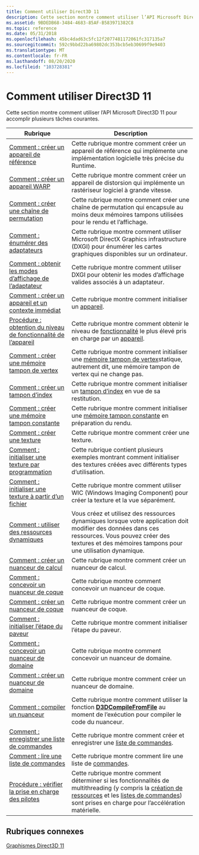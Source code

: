 ```yaml
---
title: Comment utiliser Direct3D 11
description: Cette section montre comment utiliser l’API Microsoft Direct3D 11 pour accomplir plusieurs tâches courantes.
ms.assetid: 9BDEDB68-3484-4683-85AF-B583971382C8
ms.topic: reference
ms.date: 05/31/2018
ms.openlocfilehash: 45bc4dad63c5fc12f2077481172061fc317135a7
ms.sourcegitcommit: 592c9bbd22ba69802dc353bcb5eb30699f9e9403
ms.translationtype: MT
ms.contentlocale: fr-FR
ms.lasthandoff: 08/20/2020
ms.locfileid: "103728381"
---
```

# <a name="how-to-use-direct3d-11"></a>Comment utiliser Direct3D 11

Cette section montre comment utiliser l’API Microsoft Direct3D 11 pour accomplir plusieurs tâches courantes.



| Rubrique                                                                                                                         | Description                                                                                                                                                                                                                                                                                |
|-------------------------------------------------------------------------------------------------------------------------------|--------------------------------------------------------------------------------------------------------------------------------------------------------------------------------------------------------------------------------------------------------------------------------------------|
| [Comment : créer un appareil de référence](overviews-direct3d-11-devices-create-ref.md)<br/>                                  | Cette rubrique montre comment créer un appareil de référence qui implémente une implémentation logicielle très précise du Runtime.<br/>                                                                                                                                                    |
| [Comment : créer un appareil WARP](overviews-direct3d-11-devices-create-warp.md)<br/>                                      | Cette rubrique montre comment créer un appareil de distorsion qui implémente un rastériseur logiciel à grande vitesse.<br/>                                                                                                                                                                                  |
| [Comment : créer une chaîne de permutation](overviews-direct3d-11-devices-create-swap-chain.md)<br/>                                 | Cette rubrique montre comment créer une chaîne de permutation qui encapsule au moins deux mémoires tampons utilisées pour le rendu et l’affichage. <br/>                                                                                                                                                      |
| [Comment : énumérer des adaptateurs](overviews-direct3d-11-devices-enum.md)<br/>                                               | Cette rubrique montre comment utiliser Microsoft DirectX Graphics infrastructure (DXGI) pour énumérer les cartes graphiques disponibles sur un ordinateur.<br/>                                                                                                                                        |
| [Comment : obtenir les modes d’affichage de l’adaptateur](overviews-direct3d-11-devices-get-adapter-info.md)<br/>                            | Cette rubrique montre comment utiliser DXGI pour obtenir les modes d’affichage valides associés à un adaptateur.<br/>                                                                                                                                                                                     |
| [Comment : créer un appareil et un contexte immédiat](overviews-direct3d-11-devices-initialize.md)<br/>                      | Cette rubrique montre comment initialiser un [appareil](overviews-direct3d-11-devices-intro.md).<br/>                                                                                                                                                                                        |
| [Procédure : obtention du niveau de fonctionnalité de l’appareil](overviews-direct3d-11-devices-downlevel-get.md)<br/>                            | Cette rubrique montre comment obtenir le niveau de [fonctionnalité](overviews-direct3d-11-devices-downlevel-intro.md) le plus élevé pris en charge par un [appareil](overviews-direct3d-11-devices-intro.md).<br/>                                                                                                   |
| [Comment : créer une mémoire tampon de vertex](overviews-direct3d-11-resources-buffers-vertex-how-to.md)<br/>                        | Cette rubrique montre comment initialiser une [mémoire tampon de vertex](overviews-direct3d-11-resources-buffers-intro.md)statique, autrement dit, une mémoire tampon de vertex qui ne change pas.<br/>                                                                                                                  |
| [Comment : créer un tampon d’index](overviews-direct3d-11-resources-buffers-index-how-to.md)<br/>                         | Cette rubrique montre comment initialiser un [tampon d’index](overviews-direct3d-11-resources-buffers-intro.md) en vue de sa restitution.<br/>                                                                                                                                           |
| [Comment : créer une mémoire tampon constante](overviews-direct3d-11-resources-buffers-constant-how-to.md)<br/>                    | Cette rubrique montre comment initialiser une [mémoire tampon constante](overviews-direct3d-11-resources-buffers-intro.md) en préparation du rendu.<br/>                                                                                                                                         |
| [Comment : créer une texture](overviews-direct3d-11-resources-textures-create.md)<br/>                                    | Cette rubrique montre comment créer une texture.<br/>                                                                                                                                                                                                                                       |
| [Comment : initialiser une texture par programmation](overviews-direct3d-11-resources-textures-how-to-fill-manually.md)<br/> | Cette rubrique contient plusieurs exemples montrant comment initialiser des textures créées avec différents types d’utilisation.<br/>                                                                                                                                                             |
| [Comment : initialiser une texture à partir d’un fichier](overviews-direct3d-11-resources-textures-how-to.md)<br/>                    | Cette rubrique montre comment utiliser WIC (Windows Imaging Component) pour créer la texture et la vue séparément.<br/>                                                                                                                                                                      |
| [Comment : utiliser des ressources dynamiques](how-to--use-dynamic-resources.md)<br/>                                                 | Vous créez et utilisez des ressources dynamiques lorsque votre application doit modifier des données dans ces ressources. Vous pouvez créer des textures et des mémoires tampons pour une utilisation dynamique.<br/>                                                                                                                              |
| [Comment : créer un nuanceur de calcul](direct3d-11-advanced-stages-compute-create.md)<br/>                                  | Cette rubrique montre comment créer un nuanceur de calcul.<br/>                                                                                                                                                                                                                                |
| [Comment : concevoir un nuanceur de coque](direct3d-11-advanced-stages-hull-shader-design.md)<br/>                                 | Cette rubrique montre comment concevoir un nuanceur de coque.<br/>                                                                                                                                                                                                                                  |
| [Comment : créer un nuanceur de coque](direct3d-11-advanced-stages-hull-shader-create.md)<br/>                                 | Cette rubrique montre comment créer un nuanceur de coque.<br/>                                                                                                                                                                                                                                   |
| [Comment : initialiser l’étape du paveur](direct3d-11-advanced-stages-tessellator-initialize.md)<br/>                 | Cette rubrique montre comment initialiser l’étape du paveur.<br/>                                                                                                                                                                                                                       |
| [Comment : concevoir un nuanceur de domaine](direct3d-11-advanced-stages-domain-shader-design.md)<br/>                             | Cette rubrique montre comment concevoir un nuanceur de domaine.<br/>                                                                                                                                                                                                                                |
| [Comment : créer un nuanceur de domaine](direct3d-11-advanced-stages-domain-shader-create.md)<br/>                             | Cette rubrique montre comment créer un nuanceur de domaine.<br/>                                                                                                                                                                                                                                 |
| [Comment : compiler un nuanceur](how-to--compile-a-shader.md)<br/>                                                           | Cette rubrique montre comment utiliser la fonction [**D3DCompileFromFile**](/windows/desktop/direct3dhlsl/d3dcompilefromfile) au moment de l’exécution pour compiler le code du nuanceur.<br/>                                                                                                                                          |
| [Comment : enregistrer une liste de commandes](overviews-direct3d-11-render-multi-thread-command-list-record.md)<br/>                 | Cette rubrique montre comment créer et enregistrer une [liste de commandes](overviews-direct3d-11-render-multi-thread-command-list.md).<br/>                                                                                                                                                         |
| [Comment : lire une liste de commandes](overviews-direct3d-11-render-multi-thread-command-list-play.md)<br/>                | Cette rubrique montre comment lire une liste de [commandes](overviews-direct3d-11-render-multi-thread-command-list.md).<br/>                                                                                                                                                                 |
| [Procédure : vérifier la prise en charge des pilotes](overviews-direct3d-11-render-multi-thread-support.md)<br/>                          | Cette rubrique montre comment déterminer si les fonctionnalités de multithreading (y compris la [création de ressources](overviews-direct3d-11-render-multi-thread-intro.md) et les [listes de commandes](overviews-direct3d-11-render-multi-thread-command-list.md)) sont prises en charge pour l’accélération matérielle.<br/> |



 

## <a name="related-topics"></a>Rubriques connexes

<dl> <dt>

[Graphismes Direct3D 11](atoc-dx-graphics-direct3d-11.md)
</dt> </dl>

 

